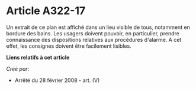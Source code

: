 # Article A322-17

Un extrait de ce plan est affiché dans un lieu visible de tous, notamment en bordure des bains. Les usagers doivent pouvoir,
en particulier, prendre connaissance des dispositions relatives aux procédures d'alarme. A cet effet, les consignes doivent
être facilement lisibles.

**Liens relatifs à cet article**

_Créé par_:

  - Arrêté du 28 février 2008 - art. (V)
